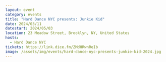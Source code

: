 ```yaml
---
layout: event
category: events
title: "Hard Dance NYC presents: Junkie Kid"
date: 2024/03/11
datestart: 2024/05/03
location: 23 Meadow Street, Brooklyn, NY, United States
hosts:
  - Hard Dance NYC
tickets: https://link.dice.fm/ZMdHRwnReIb
image: /assets/img/events/hard-dance-nyc-presents-junkie-kid-2024.jpg
---
```

